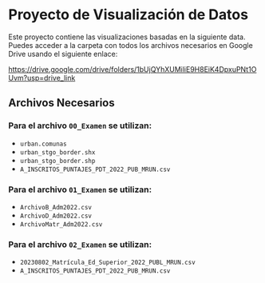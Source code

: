 # Proyecto de Visualización de Datos

Este proyecto contiene las visualizaciones basadas en la siguiente data. Puedes acceder a la carpeta con todos los archivos necesarios en Google Drive usando el siguiente enlace:

https://drive.google.com/drive/folders/1bUjQYhXUMiliE9H8EiK4DpxuPNt1OUvm?usp=drive_link

## Archivos Necesarios

### Para el archivo `00_Examen` se utilizan:
- `urban.comunas`
- `urban_stgo_border.shx`
- `urban_stgo_border.shp`
- `A_INSCRITOS_PUNTAJES_PDT_2022_PUB_MRUN.csv`

### Para el archivo `01_Examen` se utilizan:
- `ArchivoB_Adm2022.csv`
- `ArchivoD_Adm2022.csv`
- `ArchivoMatr_Adm2022.csv`

### Para el archivo `02_Examen` se utilizan:
- `20230802_Matrícula_Ed_Superior_2022_PUBL_MRUN.csv`
- `A_INSCRITOS_PUNTAJES_PDT_2022_PUB_MRUN.csv`
